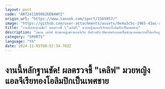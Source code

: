 ```yaml
---
layout: post
code: "ART2411050826EN4WYI"
origin_url: "https://www.sanook.com/sport/1565957/"
image: "https://github.com/user-attachments/assets/0e4a3c5c-1965-43ac-a9fd-426212f41940"
title: "งานนี้หลักฐานชัด! ผลตรวจชี้ \"เคลิฟ\" มวยหญิงแอลจีเรียทองโอลิมปิกเป็นเพศชาย"
description: "อิมาน เคลิฟ นักชกหญิงชาวแอลจีเรีย ที่สร้างประวัติศาสตร์กลายเป็นนักมวยคนแรกที่ได้เหรียญทองโอลิมปิกในรุ่นเวลเตอร์เวต นอกจากนี้ยังถือเป็นนักมวยคนแรกที่ได้เหรียญทองนับตั้งแต่ โอลิมปิก 1996"
category: "SPORTS"
language: "th"
date: 2024-11-05T08:52:34.703Z
---
```


# งานนี้หลักฐานชัด! ผลตรวจชี้ "เคลิฟ" มวยหญิงแอลจีเรียทองโอลิมปิกเป็นเพศชาย